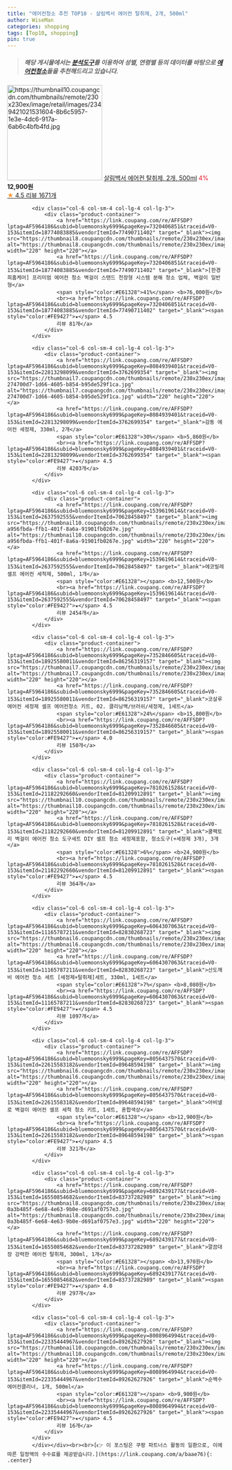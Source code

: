 ```yaml
---
title: "에어컨청소 추천 TOP10 - 살림백서 에어컨 탈취제, 2개, 500ml"
author: WiseMan
categories: shopping
tags: [Top10, shopping]
pin: true
---
```


> ##### 해당 게시물에서는 [**분석도구**](https://itemscout.io/)를 이용하여 **성별**, **연령별** 등의 데이터를 바탕으로 [**에어컨청소**](https://link.coupang.com/a/baae76)들을 추천해드리고 있습니다.
<div class="container"><div class="row">
            <div class="col-6 col-sm-4 col-lg-4 col-lg-3">
                <div class="product-container">
                    <a href="https://link.coupang.com/re/AFFSDP?lptag=AF5964186&subid=bluemoonsky6999&pageKey=6675476521&traceid=V0-153&itemId=15374439576&vendorItemId=82594534192" target="_blank"><img src="https://thumbnail10.coupangcdn.com/thumbnails/remote/230x230ex/image/retail/images/2349421021531604-8b6c5957-1e3e-4dc6-917a-6ab6c4bfb4fd.jpg" alt="https://thumbnail10.coupangcdn.com/thumbnails/remote/230x230ex/image/retail/images/2349421021531604-8b6c5957-1e3e-4dc6-917a-6ab6c4bfb4fd.jpg" width="220" height="220"></a>
                    <a href="https://link.coupang.com/re/AFFSDP?lptag=AF5964186&subid=bluemoonsky6999&pageKey=6675476521&traceid=V0-153&itemId=15374439576&vendorItemId=82594534192" target="_blank">살림백서 에어컨 탈취제, 2개, 500ml</a>
                    <span style="color:#E61328">4%</span> <b>12,900원</b>
                    <br><a href="https://link.coupang.com/re/AFFSDP?lptag=AF5964186&subid=bluemoonsky6999&pageKey=6675476521&traceid=V0-153&itemId=15374439576&vendorItemId=82594534192" target="_blank"><span style="color:#FE9427">★</span> 4.5
                    리뷰 1671개</a>
                </div>
            </div>
            
            <div class="col-6 col-sm-4 col-lg-4 col-lg-3">
                <div class="product-container">
                    <a href="https://link.coupang.com/re/AFFSDP?lptag=AF5964186&subid=bluemoonsky6999&pageKey=7320406851&traceid=V0-153&itemId=18774083885&vendorItemId=77490711402" target="_blank"><img src="https://thumbnail8.coupangcdn.com/thumbnails/remote/230x230ex/image/vendor_inventory/2834/177477dd1a38d20b0bf447bb16bdaa37179009f8c23d40007dd73246d354.jpg" alt="https://thumbnail8.coupangcdn.com/thumbnails/remote/230x230ex/image/vendor_inventory/2834/177477dd1a38d20b0bf447bb16bdaa37179009f8c23d40007dd73246d354.jpg" width="220" height="220"></a>
                    <a href="https://link.coupang.com/re/AFFSDP?lptag=AF5964186&subid=bluemoonsky6999&pageKey=7320406851&traceid=V0-153&itemId=18774083885&vendorItemId=77490711402" target="_blank">[한경희홈케어] 프리미엄 에어컨 청소 벽걸이 스탠드 천장형 시스템 분해 청소 업체, 벽걸이 일반형</a>
                    <span style="color:#E61328">41%</span> <b>76,000원</b>
                    <br><a href="https://link.coupang.com/re/AFFSDP?lptag=AF5964186&subid=bluemoonsky6999&pageKey=7320406851&traceid=V0-153&itemId=18774083885&vendorItemId=77490711402" target="_blank"><span style="color:#FE9427">★</span> 4.5
                    리뷰 81개</a>
                </div>
            </div>
            
            <div class="col-6 col-sm-4 col-lg-4 col-lg-3">
                <div class="product-container">
                    <a href="https://link.coupang.com/re/AFFSDP?lptag=AF5964186&subid=bluemoonsky6999&pageKey=8084939401&traceid=V0-153&itemId=22813298099&vendorItemId=3762699354" target="_blank"><img src="https://thumbnail7.coupangcdn.com/thumbnails/remote/230x230ex/image/retail/images/516105618449482-274700d7-1d66-4605-b854-b95de529f1ca.jpg" alt="https://thumbnail7.coupangcdn.com/thumbnails/remote/230x230ex/image/retail/images/516105618449482-274700d7-1d66-4605-b854-b95de529f1ca.jpg" width="220" height="220"></a>
                    <a href="https://link.coupang.com/re/AFFSDP?lptag=AF5964186&subid=bluemoonsky6999&pageKey=8084939401&traceid=V0-153&itemId=22813298099&vendorItemId=3762699354" target="_blank">감동 에어컨 세정제, 330ml, 2개</a>
                    <span style="color:#E61328">30%</span> <b>5,860원</b>
                    <br><a href="https://link.coupang.com/re/AFFSDP?lptag=AF5964186&subid=bluemoonsky6999&pageKey=8084939401&traceid=V0-153&itemId=22813298099&vendorItemId=3762699354" target="_blank"><span style="color:#FE9427">★</span> 4.5
                    리뷰 4203개</a>
                </div>
            </div>
            
            <div class="col-6 col-sm-4 col-lg-4 col-lg-3">
                <div class="product-container">
                    <a href="https://link.coupang.com/re/AFFSDP?lptag=AF5964186&subid=bluemoonsky6999&pageKey=1539619614&traceid=V0-153&itemId=2637592555&vendorItemId=70628458497" target="_blank"><img src="https://thumbnail10.coupangcdn.com/thumbnails/remote/230x230ex/image/retail/images/164544398736717-a956fbda-ffb1-401f-8a6a-91901fb0267e.jpg" alt="https://thumbnail10.coupangcdn.com/thumbnails/remote/230x230ex/image/retail/images/164544398736717-a956fbda-ffb1-401f-8a6a-91901fb0267e.jpg" width="220" height="220"></a>
                    <a href="https://link.coupang.com/re/AFFSDP?lptag=AF5964186&subid=bluemoonsky6999&pageKey=1539619614&traceid=V0-153&itemId=2637592555&vendorItemId=70628458497" target="_blank">에코빌레 셀프 에어컨 세척제, 500ml, 1개</a>
                    <span style="color:#E61328"></span> <b>12,500원</b>
                    <br><a href="https://link.coupang.com/re/AFFSDP?lptag=AF5964186&subid=bluemoonsky6999&pageKey=1539619614&traceid=V0-153&itemId=2637592555&vendorItemId=70628458497" target="_blank"><span style="color:#FE9427">★</span> 4.5
                    리뷰 2454개</a>
                </div>
            </div>
            
            <div class="col-6 col-sm-4 col-lg-4 col-lg-3">
                <div class="product-container">
                    <a href="https://link.coupang.com/re/AFFSDP?lptag=AF5964186&subid=bluemoonsky6999&pageKey=7352846605&traceid=V0-153&itemId=18925580011&vendorItemId=86256319157" target="_blank"><img src="https://thumbnail7.coupangcdn.com/thumbnails/remote/230x230ex/image/vendor_inventory/50b3/e616799cea29fc01a27c0a9ce4749fabe65c8f5a63fc2728b0722db8cd4a.jpg" alt="https://thumbnail7.coupangcdn.com/thumbnails/remote/230x230ex/image/vendor_inventory/50b3/e616799cea29fc01a27c0a9ce4749fabe65c8f5a63fc2728b0722db8cd4a.jpg" width="220" height="220"></a>
                    <a href="https://link.coupang.com/re/AFFSDP?lptag=AF5964186&subid=bluemoonsky6999&pageKey=7352846605&traceid=V0-153&itemId=18925580011&vendorItemId=86256319157" target="_blank">코살루 에어컨 세정제 셀프 에어컨청소 키트, 02. 클리닝백/브러쉬/세정제, 1세트</a>
                    <span style="color:#E61328">24%</span> <b>15,800원</b>
                    <br><a href="https://link.coupang.com/re/AFFSDP?lptag=AF5964186&subid=bluemoonsky6999&pageKey=7352846605&traceid=V0-153&itemId=18925580011&vendorItemId=86256319157" target="_blank"><span style="color:#FE9427">★</span> 4.0
                    리뷰 150개</a>
                </div>
            </div>
            
            <div class="col-6 col-sm-4 col-lg-4 col-lg-3">
                <div class="product-container">
                    <a href="https://link.coupang.com/re/AFFSDP?lptag=AF5964186&subid=bluemoonsky6999&pageKey=7810261528&traceid=V0-153&itemId=21182292660&vendorItemId=81209912891" target="_blank"><img src="https://thumbnail10.coupangcdn.com/thumbnails/remote/230x230ex/image/vendor_inventory/e373/e92783f8e3ca61196f81877292be649915eb5b876252498a26412eecd9cf.jpg" alt="https://thumbnail10.coupangcdn.com/thumbnails/remote/230x230ex/image/vendor_inventory/e373/e92783f8e3ca61196f81877292be649915eb5b876252498a26412eecd9cf.jpg" width="220" height="220"></a>
                    <a href="https://link.coupang.com/re/AFFSDP?lptag=AF5964186&subid=bluemoonsky6999&pageKey=7810261528&traceid=V0-153&itemId=21182292660&vendorItemId=81209912891" target="_blank">쿨팩토리 벽걸이 에어컨 청소 도구세트 DIY 셀프 청소 세정제포함, 청소도구(+세정제 3개), 3개</a>
                    <span style="color:#E61328">6%</span> <b>24,900원</b>
                    <br><a href="https://link.coupang.com/re/AFFSDP?lptag=AF5964186&subid=bluemoonsky6999&pageKey=7810261528&traceid=V0-153&itemId=21182292660&vendorItemId=81209912891" target="_blank"><span style="color:#FE9427">★</span> 4.5
                    리뷰 364개</a>
                </div>
            </div>
            
            <div class="col-6 col-sm-4 col-lg-4 col-lg-3">
                <div class="product-container">
                    <a href="https://link.coupang.com/re/AFFSDP?lptag=AF5964186&subid=bluemoonsky6999&pageKey=6064307063&traceid=V0-153&itemId=11165787211&vendorItemId=82830268723" target="_blank"><img src="https://thumbnail6.coupangcdn.com/thumbnails/remote/230x230ex/image/vendor_inventory/a8da/de24a4948e774e1f0a2dda5184d12993fcea12faa5adab1718b18bd0ec0b.jpg" alt="https://thumbnail6.coupangcdn.com/thumbnails/remote/230x230ex/image/vendor_inventory/a8da/de24a4948e774e1f0a2dda5184d12993fcea12faa5adab1718b18bd0ec0b.jpg" width="220" height="220"></a>
                    <a href="https://link.coupang.com/re/AFFSDP?lptag=AF5964186&subid=bluemoonsky6999&pageKey=6064307063&traceid=V0-153&itemId=11165787211&vendorItemId=82830268723" target="_blank">산도깨비 에어컨 청소 세트 [세정제+탈취제]세트, 330ml, 1세트</a>
                    <span style="color:#E61328">7%</span> <b>8,080원</b>
                    <br><a href="https://link.coupang.com/re/AFFSDP?lptag=AF5964186&subid=bluemoonsky6999&pageKey=6064307063&traceid=V0-153&itemId=11165787211&vendorItemId=82830268723" target="_blank"><span style="color:#FE9427">★</span> 4.5
                    리뷰 1097개</a>
                </div>
            </div>
            
            <div class="col-6 col-sm-4 col-lg-4 col-lg-3">
                <div class="product-container">
                    <a href="https://link.coupang.com/re/AFFSDP?lptag=AF5964186&subid=bluemoonsky6999&pageKey=8056437570&traceid=V0-153&itemId=22615583182&vendorItemId=89648594198" target="_blank"><img src="https://thumbnail6.coupangcdn.com/thumbnails/remote/230x230ex/image/vendor_inventory/10c1/3dda9b8002a53ad51e7691860cc7d548c32b16f81c1b32248d7b39e3049e.jpg" alt="https://thumbnail6.coupangcdn.com/thumbnails/remote/230x230ex/image/vendor_inventory/10c1/3dda9b8002a53ad51e7691860cc7d548c32b16f81c1b32248d7b39e3049e.jpg" width="220" height="220"></a>
                    <a href="https://link.coupang.com/re/AFFSDP?lptag=AF5964186&subid=bluemoonsky6999&pageKey=8056437570&traceid=V0-153&itemId=22615583182&vendorItemId=89648594198" target="_blank">아비넬로 벽걸이 에어컨 셀프 세척 청소 키트, 1세트, 혼합색상</a>
                    <span style="color:#E61328"></span> <b>12,900원</b>
                    <br><a href="https://link.coupang.com/re/AFFSDP?lptag=AF5964186&subid=bluemoonsky6999&pageKey=8056437570&traceid=V0-153&itemId=22615583182&vendorItemId=89648594198" target="_blank"><span style="color:#FE9427">★</span> 4.5
                    리뷰 321개</a>
                </div>
            </div>
            
            <div class="col-6 col-sm-4 col-lg-4 col-lg-3">
                <div class="product-container">
                    <a href="https://link.coupang.com/re/AFFSDP?lptag=AF5964186&subid=bluemoonsky6999&pageKey=6892439177&traceid=V0-153&itemId=16550854682&vendorItemId=83737282989" target="_blank"><img src="https://thumbnail8.coupangcdn.com/thumbnails/remote/230x230ex/image/retail/images/297146177137758-0a3b485f-6e68-4e63-9b0e-d691af0757e3.jpg" alt="https://thumbnail8.coupangcdn.com/thumbnails/remote/230x230ex/image/retail/images/297146177137758-0a3b485f-6e68-4e63-9b0e-d691af0757e3.jpg" width="220" height="220"></a>
                    <a href="https://link.coupang.com/re/AFFSDP?lptag=AF5964186&subid=bluemoonsky6999&pageKey=6892439177&traceid=V0-153&itemId=16550854682&vendorItemId=83737282989" target="_blank">깔끔대장 강력한 에어컨 탈취제, 300ml, 1개</a>
                    <span style="color:#E61328"></span> <b>13,970원</b>
                    <br><a href="https://link.coupang.com/re/AFFSDP?lptag=AF5964186&subid=bluemoonsky6999&pageKey=6892439177&traceid=V0-153&itemId=16550854682&vendorItemId=83737282989" target="_blank"><span style="color:#FE9427">★</span> 4.0
                    리뷰 297개</a>
                </div>
            </div>
            
            <div class="col-6 col-sm-4 col-lg-4 col-lg-3">
                <div class="product-container">
                    <a href="https://link.coupang.com/re/AFFSDP?lptag=AF5964186&subid=bluemoonsky6999&pageKey=8008964994&traceid=V0-153&itemId=22335444967&vendorItemId=89262627926" target="_blank"><img src="https://thumbnail10.coupangcdn.com/thumbnails/remote/230x230ex/image/vendor_inventory/1ed9/c3b3a421356a9c2952c41141c143bd8864d75b9a325bc2934f09106dccf3.jpg" alt="https://thumbnail10.coupangcdn.com/thumbnails/remote/230x230ex/image/vendor_inventory/1ed9/c3b3a421356a9c2952c41141c143bd8864d75b9a325bc2934f09106dccf3.jpg" width="220" height="220"></a>
                    <a href="https://link.coupang.com/re/AFFSDP?lptag=AF5964186&subid=bluemoonsky6999&pageKey=8008964994&traceid=V0-153&itemId=22335444967&vendorItemId=89262627926" target="_blank">순백수 에어컨클리너, 1개, 500ml</a>
                    <span style="color:#E61328"></span> <b>9,900원</b>
                    <br><a href="https://link.coupang.com/re/AFFSDP?lptag=AF5964186&subid=bluemoonsky6999&pageKey=8008964994&traceid=V0-153&itemId=22335444967&vendorItemId=89262627926" target="_blank"><span style="color:#FE9427">★</span> 4.5
                    리뷰 16개</a>
                </div>
            </div>
            </div></div><br><br>[👉 이 포스팅은 쿠팡 파트너스 활동의 일환으로, 이에 따른 일정액의 수수료를 제공받습니다.](https://link.coupang.com/a/baae76){: .center}